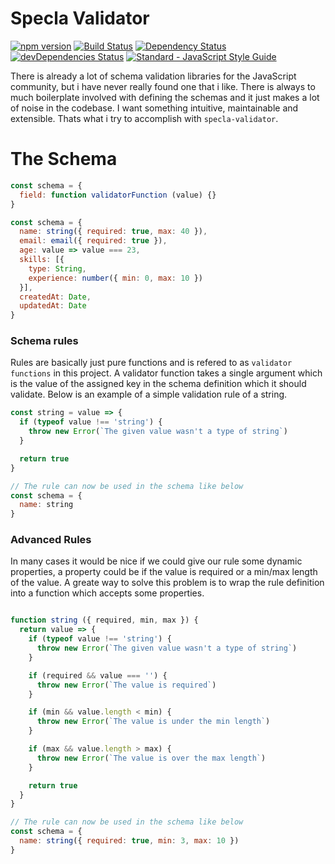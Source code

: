 # Specla Validator

[![npm version](https://img.shields.io/npm/v/specla-validator.svg)](https://www.npmjs.com/package/specla-validator)
[![Build Status](https://travis-ci.org/Specla/Validator.svg?branch=master)](https://travis-ci.org/Specla/Validator)
[![Dependency Status](https://david-dm.org/specla/validator.svg)](https://david-dm.org/specla/validator)
[![devDependencies Status](https://david-dm.org/specla/validator/dev-status.svg)](https://david-dm.org/specla/validator?type=dev)
[![Standard - JavaScript Style Guide](https://img.shields.io/badge/code%20style-standard-brightgreen.svg)](http://standardjs.com/)

There is already a lot of schema validation libraries for the JavaScript community,
but i have never really found one that i like. There is always to much boilerplate
involved with defining the schemas and it just makes a lot of noise in the codebase.
I want something intuitive, maintainable and extensible. Thats what i try to accomplish
with `specla-validator`.


# The Schema
```js
const schema = {
  field: function validatorFunction (value) {}
}
```

```js
const schema = {
  name: string({ required: true, max: 40 }),
  email: email({ required: true }),
  age: value => value === 23,
  skills: [{
    type: String,
    experience: number({ min: 0, max: 10 })
  }],
  createdAt: Date,
  updatedAt: Date
}
```
### Schema rules
Rules are basically just pure functions and is refered to as `validator functions`
in this project. A validator function takes a single argument which is the
value of the assigned key in the schema definition which it should validate.
Below is an example of a simple validation rule of a string.

```js
const string = value => {
  if (typeof value !== 'string') {
    throw new Error(`The given value wasn't a type of string`)
  }

  return true
}

// The rule can now be used in the schema like below
const schema = {
  name: string
}
```

### Advanced Rules
In many cases it would be nice if we could give our rule some dynamic properties,
a property could be if the value is required or a min/max length of the value.
A greate way to solve this problem is to wrap the rule definition into a function
which accepts some properties.
```js

function string ({ required, min, max }) {
  return value => {
    if (typeof value !== 'string') {
      throw new Error(`The given value wasn't a type of string`)
    }

    if (required && value === '') {
      throw new Error(`The value is required`)
    }

    if (min && value.length < min) {
      throw new Error(`The value is under the min length`)
    }

    if (max && value.length > max) {
      throw new Error(`The value is over the max length`)
    }

    return true
  }
}

// The rule can now be used in the schema like below
const schema = {
  name: string({ required: true, min: 3, max: 10 })
}
```
